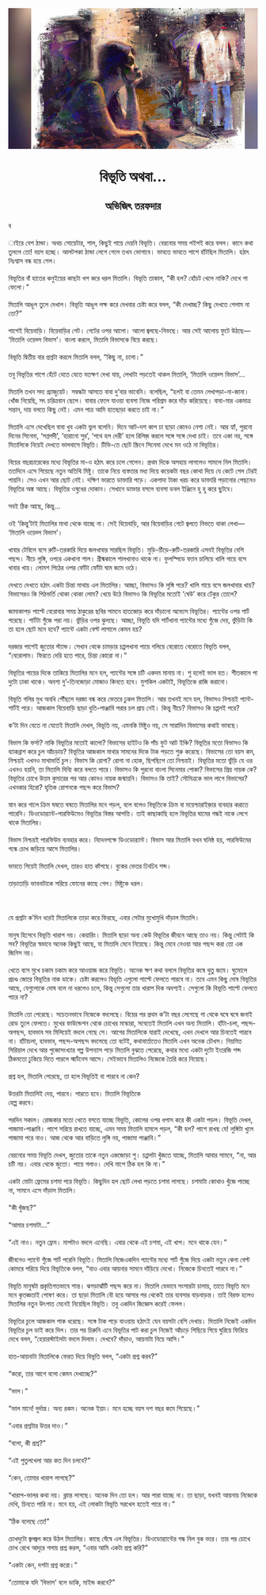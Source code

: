 <div align=center> <img src="../../metadata/images/rabibasariya/বিভূতি-অথবা....jpg" align="center" ></div>
<h1 align=center>বিভূতি অথবা...</h1>
<h2 align=center>অভিজিৎ তরফদার</h2>
ব<br> <br>াইরে বেশ ঠান্ডা। অথচ সোয়েটার, শাল, কিছুই গায়ে দেয়নি বিভূতি। বেরনোর সময় পইপই করে বলল। কানে কথা তুললে তো! বয়স হচ্ছে। আলটপকা ঠান্ডা লেগে গেলে তখন ভোগাবে। ভাবতে ভাবতে পাশে হাঁটছিল মিতালি। হঠাৎ নিঃশ্বাস বন্ধ হয়ে গেল।<br> <br>বিভূতির বাঁ হাতের কনুইয়ের কাছটা খপ করে ধরল মিতালি। বিভূতি তাকাল, “কী হল? হোঁচট খেলে নাকি? দেখে পা ফেলো।”<br> <br>মিতালি আঙুল তুলে দেখাল। বিভূতি আঙুল লক্ষ করে দেখবার চেষ্টা করে বলল, “কী দেখাচ্ছ? কিছু দেখতে পেলাম না তো?”<br> <br>পাশেই বিয়েবাড়ি। বিয়েবাড়ির গেট। গেটের ওপর আলো। আলো জ্বলছে-নিভছে। আর সেই আলোয় ফুটে উঠছে— ‘মিতালি ওয়েড্স বিভাস’। বাংলা করলে, মিতালি বিভাসকে বিয়ে করছে।<br> <br>বিভূতি দ্বিতীয় বার প্রশ্নটা করলে মিতালি বলল, “কিছু না, চলো।”<br> <br>তবু বিভূতির পাশে হেঁটে যেতে যেতে যতক্ষণ দেখা যায়, লেখাটা পড়তেই থাকল মিতালি, ‘মিতালি ওয়েড্স বিভাস’...<br> <br>মিতালি তখন সদ্য গ্র্যাজুয়েট। সম্বন্ধটা আসতে বাবা দু’বার ভাবেনি। বলেছিল, “হলই বা তেমন লেখাপড়া-না-জানা। খোঁজ নিয়েছি, সৎ চরিত্রবান ছেলে। বাবার ফেলে যাওয়া ব্যবসা নিজে পরিশ্রম করে দাঁড় করিয়েছে। বাবা-মার একমাত্র সন্তান, দায় বলতে কিছু নেই। এমন পাত্র আমি হাতছাড়া করতে চাই না।”<br> <br>মিতালি এসে দেখেছিল বাবা খুব একটা ভুল বলেনি। দিনে আট-দশ কাপ চা ছাড়া কোনও নেশা নেই। আর হ্যাঁ, পুরনো দিনের সিনেমা, ‘সপ্তপদী’, ‘হারানো সুর’, ‘পথে হল দেরী’ হলে রিলিজ় করলে সঙ্গে সঙ্গে দেখা চাই। তবে একা নয়, সঙ্গে মিতালিকে নিয়েই দেখতে ভালবাসে বিভূতি। টিভি-তে ছোট স্ক্রিনে সিনেমা দেখে মন ওঠে না বিভূতির।<br> <br>বিয়ের বছরচারেকের মধ্যে বিভূতির মা-ও হঠাৎ করে চলে গেলেন। প্রথম দিকে অসহায় লাগলেও সামলে নিল মিতালি। ততদিনে এসে গিয়েছে নতুন অতিথি মিষ্টু। তাকে নিয়ে ব্যস্ততার মধ্য দিয়ে কয়েকটা বছর কোথা দিয়ে যে কেটে গেল টেরই পায়নি। সেও এখন আর ছোট নেই। দক্ষিণ ভারতে ডাক্তারি পড়ে। একগাদা টাকা খরচ করে ডাক্তারি পড়ানোর পেছনেও বিভূতির অঙ্ক আছে। বিভূতির ওষুধের দোকান। সেখানে ডাক্তার বসলে ব্যবসা ডবল ইঞ্জিনে হু হু করে ছুটবে।<br> <br>সবই ঠিক আছে, কিন্তু...<br> <br>ওই ‘কিন্তু’টাই মিতালির মাথা থেকে যাচ্ছে না। সেই বিয়েবাড়ি, আর বিয়েবাড়ির গেটে জ্বলতে নিভতে থাকা লেখা— ‘মিতালি ওয়েড্স বিভাস’।<br> <br>খাবার টেবিলে বসে রুটি-তরকারি দিয়ে জলখাবার সারছিল বিভূতি। মুড়ি-চিঁড়ে-রুটি-তরকারি এসবই বিভূতির বেশি পছন্দ। নীচে লুঙ্গি, ওপরে একখানা শাল। গ্রীষ্মকালে শালখানাও থাকে না। ফুলস্পিডে ফ্যান চালিয়ে খালি গায়ে বসে খাবার খায়। লোমশ পিঠের ওপর ফোঁটা ফোঁটা ঘাম জমে ওঠে।<br> <br>দেখতে দেখতে হঠাৎ একটা চিন্তা মাথায় এল মিতালির। আচ্ছা, বিভাসও কি লুঙ্গি পরে? খালি গায়ে বসে জলখাবার খায়? বিভাসেরও কি পিঠভর্তি থোকা থোকা লোম? খেয়ে উঠে বিভাসও কি বিভূতির মতোই ‘ঘেউ’ করে ঢেঁকুর তোলে?<br> <br>জামাকাপড় পাল্টে বেরোবার সময় ঠাকুরের ছবির সামনে হাতজোড় করে দাঁড়ানো অভ্যেস বিভূতির। প্যান্টের ওপর শার্ট পরেছে। শার্টটা গুঁজে পরা নয়। ভুঁড়ির ওপর ঝুলছে। আচ্ছা, বিভূতি যদি শার্টখানা প্যান্টের মধ্যে গুঁজে দেয়, ভুঁড়িটা কি তা হলে ছোট মনে হবে? প্যান্টে একটা বেল্ট লাগালে কেমন হয়?<br> <br>দরজার পাশেই জুতোর স্ট্যান্ড। সেখান থেকে চামড়ার চপ্পলখানা পায়ে গলিয়ে বেরোতে বেরোতে বিভূতি বলল, “বেরোলাম। ফিরতে দেরি হতে পারে, চিন্তা কোরো না।”<br> <br>বিভূতির পায়ের দিকে তাকিয়ে মিতালির মনে হল, প্যান্টের সঙ্গে চটি একদম মানায় না। শু হলেই ভাল হত। শীতকালে পা দুটো ঢাকা থাকে। অবশ্য দু’-তিনজোড়া মোজাও কিনতে হবে। মুশকিল একটাই, বিভূতিকে রাজি করানো।<br> <br>বিভূতি গলির মুখ অবধি পৌঁছলে দরজা বন্ধ করে ভেতরে ঢুকল মিতালি। আর তখনই মনে হল, বিভাসও নিশ্চয়ই প্যান্ট-শার্টই পরে। আজকাল বিয়েবাড়ি ছাড়া ধুতি-পাঞ্জাবি পরার চল প্রায় নেই। কিন্তু নীচে? বিভাসও কি চপ্পলই পরে?<br> <br>ক’টা দিন যেতে না যেতেই মিতালি দেখল, বিভূতি নয়, এমনকি মিষ্টুও নয়, সে সারাদিন বিভাসের কথাই ভাবছে।<br> <br>বিভাস কি ফর্সা? নাকি বিভূতির মতোই কালো? বিভাসের হাইটও কি পাঁচ ফুট আট ইঞ্চি? বিভূতির মতো বিভাসও কি ব্যাকব্রাশ করে চুল আঁচড়ায়? বিভূতির আজকাল মাথার সামনের দিকে টাক পড়তে শুরু করেছে। বিভাসের তো বয়স কম, নিশ্চয়ই এখনও মাথাভর্তি চুল। বিভাস কি রোগা? রোগা না হোক, ছিপছিপে তো নিশ্চয়ই। বিভূতির মতো ভুঁড়ি যে ওর এখনও হয়নি, তা মিতালি দিব্যি করে বলতে পারে। বিভাসও কি পুরনো বাংলা সিনেমার পোকা? বিভাসের প্রিয় নায়ক কে? বিভূতির চোখে উত্তম কুমারের পর আর কোনও নায়ক জন্মায়নি। বিভাসও কি তাই? সৌমিত্রকে ভাল লাগে বিভাসের? এখনকার হিরো? হৃতিক রোশনকে পছন্দ করে বিভাস?<br> <br>স্নান করে গালে ক্রিম ঘষতে ঘষতে মিতালির মনে পড়ল, বলে বলেও বিভূতিকে ক্রিম বা ময়েশ্চারাইজ়ার ব্যবহার করাতে পারেনি। ডিওডোর‌্যান্ট-পারফিউমেও বিভূতির বিস্তর আপত্তি। তাই কাছাকাছি হলে বিভূতির ঘামের গন্ধই নাকে লেগে থাকে মিতালির।<br> <br>বিভাস নিশ্চয়ই পারফিউম ব্যবহার করে। নিদেনপক্ষে ডিওডোর‌্যান্ট। বিভাস আর মিতালি যখন ঘনিষ্ঠ হয়, পারফিউমের গন্ধে চোখ জড়িয়ে আসে মিতালির।<br> <br>ভাবতে গিয়েই মিতালি দেখল, তারও হাত কাঁপছে। বুকের ভেতর ঢিবঢিব শব্দ।<br> <br>তাড়াতাড়ি ভাবনাটাকে সরিয়ে ফোনের কাছে গেল। মিষ্টুকে ধরল।<br> <br><br> <br>যে প্রশ্নটা ক’দিন ধরেই মিতালিকে তাড়া করে ফিরছে, এবার সেটার মুখোমুখি দাঁড়াল মিতালি।<br> <br>মানুষ হিসেবে বিভূতি খারাপ নয়। কেয়ারিং। মিতালি ছাড়া অন্য কেউ বিভূতির জীবনে আছে তাও নয়। কিন্তু সেটাই কি সব? বিভূতির স্বভাবে অনেক কিছুই আছে, যা মিতালি মেনে নিয়েছে। কিন্তু মেনে নেওয়া আর পছন্দ করা তো এক জিনিস নয়।<br> <br>খেতে বসে মুখে চকাম চকাম করে আওয়াজ করে বিভূতি। অনেক ক্ষণ কথা বললে বিভূতির কষে থুতু জমে। ঘুমোলে প্রচণ্ড জোরে বিভূতির নাক ডাকে। চেষ্টা করলেও বিভূতি এগুলো পাল্টে ফেলতে পারবে না। তবে এমন কিছু দোষ বিভূতির আছে, যেগুলোকে দোষ বলে না ধরলেও চলে, কিন্তু সেগুলো তার খারাপ দিক অবশ্যই। সেগুলো কি বিভূতি পাল্টে ফেলতে পারে না?<br> <br>মিতালি তো পেরেছে। সচেতনভাবে নিজেকে বদলেছে। বিয়ের পর প্রথম ক’টা বছর লেগেছে গা থেকে ঘষে ঘষে জনাই রোড তুলে ফেলতে। মুখের ফাউন্ডেশন থেকে চোখের মাস্কারা, সবেতেই মিতালি এখন অন্য মিতালি। হাঁটা-চলা, পছন্দ-অপছন্দ, হাবভাব সব মিলিয়েই বদলে গেছে সে। আগের মিতালিকে যারাই দেখেছে, এখন দেখলে আর চিনতেই পারবে না। হাঁটাচলা, হাবভাব, পছন্দ-অপছন্দ বদলেছে তো বটেই,  কথাবার্তাতেও মিতালি এখন অনেক চৌখস। নিয়মিত সিরিয়াল দেখে আর পুজোসংখ্যার গল্প উপন্যাস পড়ে মিতালি বুঝতে পেরেছে, কথার মধ্যে একটা দুটো ইংরেজি শব্দ ঠিকমতো ঢুকিয়ে দিতে পারলে স্মার্টনেস আসে। সেইভাবে মিতালিও নিজেকে তৈরি করে নিয়েছে।<br> <br>প্রশ্ন হল, মিতালি পেরেছে, তা হলে বিভূতিই বা পারবে না কেন?<br> <br>উত্তরটা মিতালিই দেয়, পারবে। পারতে হবে। মিতালি বিভূতিকে<br>
হেল্প করবে।<br> <br>পরদিন সকাল। রোজকার মতো খেতে বসতে যাচ্ছে বিভূতি, কোলের ওপর ধপাস করে কী একটা পড়ল। বিভূতি দেখল, পাজামা-পাঞ্জাবি। পাশে সরিয়ে রাখতে যাচ্ছে, এমন সময় মিতালি হামলে পড়ল, “কী হল? পাশে রাখছ যে! লুঙ্গিটা খুলে পাজামা পরে নাও। আজ থেকে আর বাড়িতে লুঙ্গি নয়, পাজামা পাঞ্জাবি।”<br> <br>বেরনোর সময় বিভূতি দেখল, জুতোর তাকে নতুন একজোড়া শু। চপ্পলটা খুঁজতে যাচ্ছে, মিতালি আবার সামনে, “না, আর চটি নয়। এবার থেকে জুতো। পায়ে গলাও। দেখি মাপে ঠিক হল কি না।”<br> <br>একটা মোটা ফ্রেমের চশমা পরে বিভূতি। কিছুদিন হল ছোট লেখা পড়তে চশমা লাগছে। চশমাটা কোথাও খুঁজে পাচ্ছে না, সামনে এসে দাঁড়াল মিতালি।<br> <br>“কী খুঁজছ?”<br> <br>“আমার চশমাটা...”<br> <br>“এই নাও। নতুন ফ্রেম। মাপটাও বদলে এনেছি। এবার থেকে এই চশমা, এই খাপ। মনে থাকে যেন।”<br> <br>জীবনেও প্যান্টে গুঁজে শার্ট পরেনি বিভূতি। মিতালি নিজেএকদিন প্যান্টের মধ্যে শার্ট গুঁজে দিয়ে একটা নতুন কেনা বেল্ট কোমরে পরিয়ে দিয়ে বিভূতিকে বলল, “যাও এবার আয়নার সামনে দাঁড়িয়ে দেখো। নিজেকে চিনতেই পারবে না।”<br> <br>বিভূতি মানুষটা প্রকৃতিগতভাবে শান্ত। ঝগড়াঝাঁটি পছন্দ করে না। মিতালি যেভাবে সংসারটা চালায়, তাতে বিভূতি মনে মনে কৃতজ্ঞতাই পোষণ করে। তা ছাড়া মিতালি বৌ হয়ে আসার পর থেকেই তার ব্যবসার বাড়বাড়ন্ত। তাই বিরক্ত হলেও মিতালির নতুন উৎপাত মেনেই নিয়েছিল বিভূতি। তবু একদিন জিজ্ঞেস করেই ফেলল।<br> <br>বিভূতির চুলে আজকাল পাক ধরেছে। সঙ্গে টাক পড়ে যাওয়ায় হঠাৎই যেন বয়সটা বেশি দেখায়। মিতালি নিজেই একদিন বিভূতির চুল ডাই করে দিল। তার পর চিরুনি এনে বিভূতির পাট করা চুল নিজেই আঁচড়ে পিছিয়ে গিয়ে ঘুরিয়ে ফিরিয়ে দেখে বলল, “হেয়ারস্টাইলটা বদলে দিলাম। দেখবে? দাঁড়াও, আয়নাটা নিয়ে আসি।”<br> <br>হাত-আয়নাটা মিতালিকে ফেরত দিয়ে বিভূতি বলল, “একটা প্রশ্ন করব?”<br> <br>“করো, তার আগে বলো কেমন দেখাচ্ছে?”<br> <br>“ভাল।”<br> <br>“ভাল মানে! দুর্দান্ত। অন্য রকম। অনেক ইয়াং। মনে হচ্ছে বয়স দশ বছর কমে গিয়েছে।”<br> <br>“এবার প্রশ্নটার উত্তর দাও।”<br> <br>“বলো, কী প্রশ্ন?”<br> <br>“এই পুতুলখেলা আর কত দিন চলবে?”<br> <br>“কেন, তোমার খারাপ লাগছে?”<br> <br>“খারাপ-ভালর কথা নয়। ক্লান্ত লাগছে। অনেক দিন তো হল। আর পারা যাচ্ছে না। তা ছাড়া, যখনই আয়নায় নিজেকে দেখি, চিনতে পারি না। মনে হয়, এই লোকটা বিভূতি সরখেল হতেই পারে না।”<br> <br>“ঠিক বলেছে তো!”<br> <br>চোখদুটো জ্বলজ্বল করে উঠল মিতালির। কাছে ঘেঁষে এল বিভূতির। ডিওডোর‌্যান্টের গন্ধ নিল বুক ভরে। তার পর চোখে চোখ রেখে আদুরে গলায় প্রশ্ন করল, “এবার আমি একটা প্রশ্ন করি?”<br> <br>“একটা কেন, দশটা প্রশ্ন করো।”<br> <br>“তোমাকে যদি ‘বিভাস’ বলে ডাকি, মাইন্ড করবে?”<br> <br><br> <br>